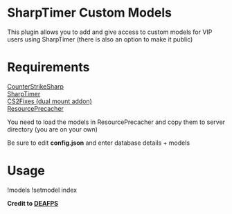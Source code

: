 
# SharpTimer Custom Models

This plugin allows you to add and give access to custom models for VIP users using SharpTimer (there is also an option to make it public)

# Requirements

[CounterStrikeSharp](https://github.com/roflmuffin/CounterStrikeSharp)\
[SharpTimer](https://github.com/DEAFPS/SharpTimer)\
[CS2Fixes (dual mount addon)](https://github.com/Source2ZE/CS2Fixes)\
[ResourcePrecacher](https://github.com/KillStr3aK/ResourcePrecacher)


You need to load the models in ResourcePrecacher and copy them to server directory (you are on your own)

Be sure to edit **config.json** and enter database details + models

# Usage

!models
!setmodel index


**Credit to [DEAFPS](https://github.com/DEAFPS/)**
